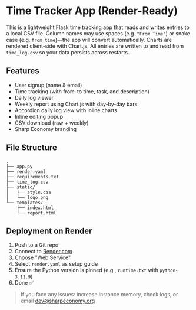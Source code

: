 # Time Tracker App (Render-Ready)

This is a lightweight Flask time tracking app that reads and writes entries to
a local CSV file. Column names may use spaces (e.g. `"From Time"`) or snake case
(e.g. `from_time`)—the app will convert automatically. Charts are rendered
client-side with Chart.js. All entries are written to and read from
`time_log.csv` so your data persists across restarts.

## Features
- User signup (name & email)
- Time tracking (with from–to time, task, and description)
- Daily log viewer
- Weekly report using Chart.js with day-by-day bars
- Accordion daily log view with inline charts
- Inline editing popup
- CSV download (raw + weekly)
- Sharp Economy branding

## File Structure
```
.
├── app.py
├── render.yaml
├── requirements.txt
├── time_log.csv
├── static/
│   ├── style.css
│   └── logo.png
└── templates/
    ├── index.html
    └── report.html
```

## Deployment on Render
1. Push to a Git repo
2. Connect to [Render.com](https://render.com/)
3. Choose "Web Service"
4. Select `render.yaml` as setup guide
5. Ensure the Python version is pinned (e.g., `runtime.txt` with `python-3.11.9`)
6. Done ✅

> If you face any issues: increase instance memory, check logs, or email dev@sharpeconomy.org

